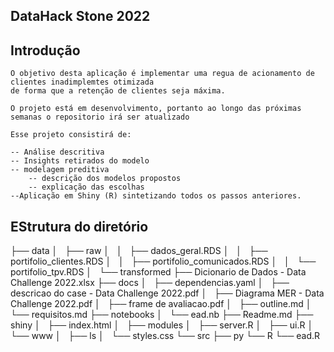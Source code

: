 ## DataHack Stone 2022

## Introdução
	O objetivo desta aplicação é implementar uma regua de acionamento de clientes inadimplemtes otimizada
	de forma que a retenção de clientes seja máxima.

	O projeto está em desenvolvimento, portanto ao longo das próximas semanas o repositorio irá ser atualizado

	Esse projeto consistirá de:

	-- Análise descritiva
	-- Insights retirados do modelo
	-- modelagem preditiva
		-- descrição dos modelos propostos
		-- explicação das escolhas
	--Aplicação em Shiny (R) sintetizando todos os passos anteriores.

	 
## EStrutura do diretório

├── data
│   ├── raw
│   │   ├── dados_geral.RDS
│   │   ├── portifolio_clientes.RDS
│   │   ├── portifolio_comunicados.RDS
│   │   └── portifolio_tpv.RDS
│   └── transformed
├── Dicionаrio de Dados - Data Challenge 2022.xlsx
├── docs
│   ├── dependencias.yaml
│   ├── descricao do case - Data Challenge 2022.pdf
│   ├── Diagrama MER - Data Challenge 2022.pdf
│   ├── frame de avaliacao.pdf
│   ├── outline.md
│   └── requisitos.md
├── notebooks
│   └── ead.nb
├── Readme.md
├── shiny
│   ├── index.html
│   ├── modules
│   ├── server.R
│   ├── ui.R
│   └── www
│       ├── ls
│       └── styles.css
└── src
    ├── py
    └── R
        └── ead.R
